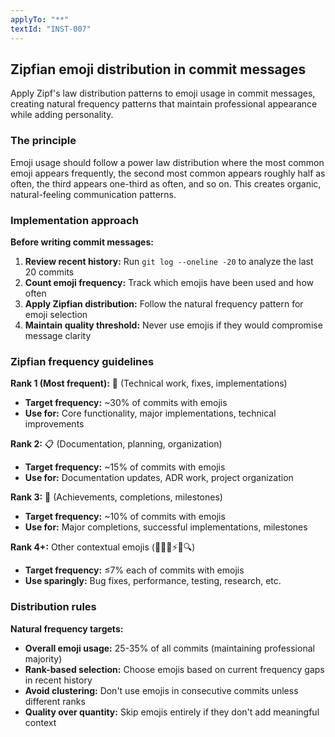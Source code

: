```yaml
---
applyTo: "**"
textId: "INST-007"
---
```


## Zipfian emoji distribution in commit messages

Apply Zipf's law distribution patterns to emoji usage in commit messages, creating natural frequency patterns that maintain professional appearance while adding personality.

### The principle

Emoji usage should follow a power law distribution where the most common emoji appears frequently, the second most common appears roughly half as often, the third appears one-third as often, and so on. This creates organic, natural-feeling communication patterns.

### Implementation approach

**Before writing commit messages:**

1. **Review recent history:** Run `git log --oneline -20` to analyze the last 20 commits
2. **Count emoji frequency:** Track which emojis have been used and how often
3. **Apply Zipfian distribution:** Follow the natural frequency pattern for emoji selection
4. **Maintain quality threshold:** Never use emojis if they would compromise message clarity

### Zipfian frequency guidelines

**Rank 1 (Most frequent):** 🔧 (Technical work, fixes, implementations)

- **Target frequency:** ~30% of commits with emojis
- **Use for:** Core functionality, major implementations, technical improvements

**Rank 2:** 📋 (Documentation, planning, organization)

- **Target frequency:** ~15% of commits with emojis  
- **Use for:** Documentation updates, ADR work, project organization

**Rank 3:** 🌟 (Achievements, completions, milestones)

- **Target frequency:** ~10% of commits with emojis
- **Use for:** Major completions, successful implementations, milestones

**Rank 4+:** Other contextual emojis (🐛🚀📝⚡️🎯🔍)

- **Target frequency:** ≤7% each of commits with emojis
- **Use sparingly:** Bug fixes, performance, testing, research, etc.

### Distribution rules

**Natural frequency targets:**

- **Overall emoji usage:** 25-35% of all commits (maintaining professional majority)
- **Rank-based selection:** Choose emojis based on current frequency gaps in recent history
- **Avoid clustering:** Don't use emojis in consecutive commits unless different ranks
- **Quality over quantity:** Skip emojis entirely if they don't add meaningful context
